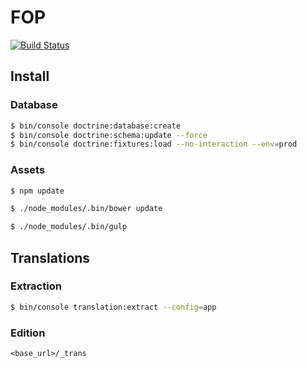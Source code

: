 # FOP

[![Build Status](https://img.shields.io/travis/brieucthomas/fop/develop.svg?style=flat-square)](https://travis-ci.org/brieucthomas/fop)

## Install

### Database

``` bash 
$ bin/console doctrine:database:create
$ bin/console doctrine:schema:update --force
$ bin/console doctrine:fixtures:load --no-interaction --env=prod
```

### Assets

``` bash
$ npm update
```

``` bash
$ ./node_modules/.bin/bower update
```

``` bash
$ ./node_modules/.bin/gulp
```


## Translations

### Extraction

``` bash
$ bin/console translation:extract --config=app
```

### Edition

```
<base_url>/_trans
```
